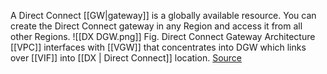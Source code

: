 A Direct Connect [[GW|gateway]] is a globally available resource. You can create the Direct Connect gateway in any Region and access it from all other Regions.
![[DX DGW.png]]
Fig. Direct Connect Gateway Architecture
[[VPC]] interfaces with [[VGW]] that concentrates into DGW which links over [[VIF]] into [[DX | Direct Connect]] location. [Source](https://aws.amazon.com/blogs/networking-and-content-delivery/setting-up-aws-direct-connect-gateway-to-route-dx-traffic-to-any-aws-region/)